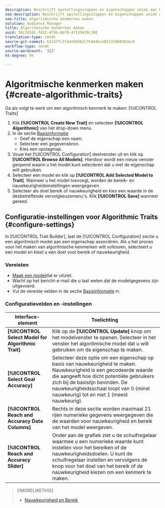```yaml
---
description: Beschrijft opstellingsstappen en eigenschappen uniek aan het algoritmische proces van de karakterverwezenlijking.
seo-description: Beschrijft opstellingsstappen en eigenschappen uniek aan het algoritmische proces van de karakterverwezenlijking.
seo-title: Algoritmische kenmerken maken
solution: Audience Manager
title: Algoritmische kenmerken maken
uuid: 50c2d2d1-f412-479b-bb70-4f139429c388
translation-type: tm+mt
source-git-commit: 62147fc719a59d2b2c7b444bce853334b03816c6
workflow-type: tm+mt
source-wordcount: '322'
ht-degree: 0%

---
```



# Algoritmische kenmerken maken {#create-algorithmic-traits}

<!-- t_algo_trait_build.xml -->

Ga als volgt te werk om een algoritmisch kenmerk te maken: [!UICONTROL Traits]

1. Klik **[!UICONTROL Create New Trait]** en selecteer **[!UICONTROL Algorithmic]** van het drop-down menu.
1. In de sectie [Basisinformatie](../../features/traits/create-onboarded-rule-based-traits.md)
   * Geef de eigenschap een naam.
   * Selecteer een gegevensbron.
   * Kies een opslagmap.
1. Vouw het [!UICONTROL Configuration] deelvenster uit en klik op **[!UICONTROL Browse All Models]**.
Hierdoor wordt een nieuw venster geopend waarin u het model kunt selecteren dat u met de eigenschap wilt gebruiken.
1. Selecteer een model en klik op **[!UICONTROL Add Selected Model to Trait]**.
Wanneer u het model toevoegt, worden de bereik- en nauwkeurigheidsinstellingen weergegeven.
1. Selecteer als doel bereik of nauwkeurigheid en kies een waarde in de desbetreffende vervolgkeuzemenu&#39;s. Klik **[!UICONTROL Save]** wanneer gereed.

## Configuratie-instellingen voor Algorithmic Traits {#configure-settings}

In [!UICONTROL Trait Builder], laat de [!UICONTROL Configuration] sectie u een algoritmisch model aan een eigenschap associëren. Als u het proces voor het maken van algoritmische kenmerken wilt voltooien, selecteert u een model en kiest u een doel voor bereik of nauwkeurigheid.

### Vereisten

<!-- r_algo_trait_config_section.xml -->

* [Maak een model](../../features/algorithmic-models/create-model.md)dat er uitziet.
* Wacht op het bericht-e-mail die u laat weten dat de modelgegevens zijn uitgevoerd.
* Vul de vereiste velden in de sectie [Basisinformatie](../../features/traits/create-onboarded-rule-based-traits.md) in.

### Configuratievelden en -instellingen

| Interface-element | Toelichting |
|---|---|
| **[!UICONTROL Select Model for Algorithmic Trait]** | Klik op de **[!UICONTROL Update]** knop om het modelvenster te openen. Selecteer in het venster het algoritmische model dat u wilt gebruiken om de eigenschap te maken. |
| **[!UICONTROL Select Goal Accuracy]** | Selecteer deze optie om een eigenschap op basis van nauwkeurigheid te maken. Nauwkeurigheid is een gecodeerde waarde die aangeeft hoe dicht potentiële gebruikers zich bij de basislijn bevinden. De nauwkeurigheidsschaal loopt van 0 (minst nauwkeurig) tot en met 1 (meest nauwkeurig). |
| **[!UICONTROL Reach and Accuracy Data Columns]** | Rechts in deze sectie worden maximaal 21 rijen numerieke gegevens weergegeven die de waarden voor nauwkeurigheid en bereik van het model weergeven. |
| **[!UICONTROL Reach and Accuracy Slider]** | Onder aan de grafiek ziet u de schuifregelaar waarmee u een numerieke waarde kunt instellen voor het bereiken of de nauwkeurigheidsdoelen. U kunt de schuifregelaar instellen en vervolgens de knop voor het doel van het bereik of de nauwkeurigheid kiezen om een kenmerk te maken. |

>[!MORELIKETHIS]
>
>* [Nauwkeurigheid en Bereik](../../features/traits/trait-accuracy-reach.md)


